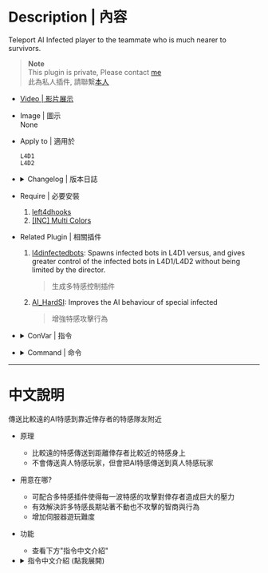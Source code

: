 # Description | 內容
Teleport AI Infected player to the teammate who is much nearer to survivors.

> __Note__ <br/>
This plugin is private, Please contact [me](https://github.com/fbef0102/Game-Private_Plugin#私人插件列表-private-plugins-list)<br/>
此為私人插件, 請聯繫[本人](https://github.com/fbef0102/Game-Private_Plugin#私人插件列表-private-plugins-list)

* [Video | 影片展示](https://youtu.be/_-M3zYlvYPU)

* Image | 圖示
<br/>None

* Apply to | 適用於
    ```
    L4D1
    L4D2
    ```

* <details><summary>Changelog | 版本日誌</summary>

	* v2.0 (2023-4-1)
        * Replace Gamedata with left4dhooks

	* v1.9 (2023-3-13)
        * Select special infected class to teleport
        * Each S.I. teleport range
        * Teleport method
        * Active the this plugin after survivors have reached certain distances of the map
        * Teleport Tank available

	* v1.8
        * Request by Yabi
        * Teleport infected to teammate who is near the first ahead survivor

	* v1.6
	    * Original Request by 壹梦
</details>

* Require | 必要安裝
	1. [left4dhooks](https://forums.alliedmods.net/showthread.php?t=321696)
    2. [[INC] Multi Colors](https://github.com/fbef0102/L4D1_2-Plugins/releases/tag/Multi-Colors)

* Related Plugin | 相關插件
	1. [l4dinfectedbots](https://github.com/fbef0102/L4D1_2-Plugins/tree/master/l4dinfectedbots): Spawns infected bots in L4D1 versus, and gives greater control of the infected bots in L4D1/L4D2 without being limited by the director.
		> 生成多特感控制插件
	2. [AI_HardSI](https://github.com/fbef0102/L4D2-Plugins/tree/master/AI_HardSI): Improves the AI behaviour of special infected
		> 增強特感攻擊行為

* <details><summary>ConVar | 指令</summary>

	* cfg/sourcemod/l4d_ssi_teleport_fix.cfg
        ```php
        // Active the teleport system after survivors have reached certain distances of the map [1-100]
        l4d_ssi_teleport_fix_active_flow "10"

        // Teleport boomer to tank?
        l4d_ssi_teleport_fix_boomer2tank "0"

        // Time interval to check si.
        l4d_ssi_teleport_fix_check_interval "1.0"

        // 0=Plugin off, 1=Plugin on.
        l4d_ssi_teleport_fix_enable "1"

        // Players with these flags have access to see S.I. teleport message. (Empty = Everyone, -1: Nobody)
        l4d_ssi_teleport_fix_message_access_flag ""

        // If 1, AI Boomer will be teleported.
        l4d_ssi_teleport_fix_tp1_boomer "1"

        // If 1, AI Charger will be teleported.
        l4d_ssi_teleport_fix_tp1_charger "1"

        // Cold Down Time in seconds an infected can not be teleported again.
        l4d_ssi_teleport_fix_tp1_cooltime "2.0"

        // Prevent SI from taking damage for this seconds after being teleported. (0=Disable)
        l4d_ssi_teleport_fix_tp1_god_time "0.6"

        // If 1, AI Hunter will be teleported.
        l4d_ssi_teleport_fix_tp1_hunter "1"

        // If 1, AI Jockey will be teleported.
        l4d_ssi_teleport_fix_tp1_jockey "1"

        // Limit per teleport.
        l4d_ssi_teleport_fix_tp1_limit "2"

        // AI Boomer will be teleported if distance from survivors is outside this range.
        l4d_ssi_teleport_fix_tp1_range_boomer "800"

        // AI Charger will be teleported if distance from survivors is outside this range.
        l4d_ssi_teleport_fix_tp1_range_charger "800"

        // AI Hunter will be teleported if distance from survivors is outside this range.
        l4d_ssi_teleport_fix_tp1_range_hunter "800"

        // AI Jockey will be teleported if distance from survivors is outside this range.
        l4d_ssi_teleport_fix_tp1_range_jockey "800"

        // AI Smoker will be teleported if distance from survivors is outside this range.
        l4d_ssi_teleport_fix_tp1_range_smoker "800"

        // AI Tank will be teleported if distance from survivors is outside this range.
        l4d_ssi_teleport_fix_tp1_range_spitter "800"

        // AI Smoker will be teleported if distance from survivors is outside this range.
        l4d_ssi_teleport_fix_tp1_range_tank "800"

        // If 1, AI Smoker will be teleported.
        l4d_ssi_teleport_fix_tp1_smoker "1"

        // If 1, AI Spitter will be teleported.
        l4d_ssi_teleport_fix_tp1_spitter "1"

        // If 1, AI Tank will be teleported.
        l4d_ssi_teleport_fix_tp1_tank "0"

        // Where to teleport the AI Infected. 0=Near the first ahead survivor, 1=Near the farthest behind survivor, 2=Near Random survivor
        l4d_ssi_teleport_fix_tp2_near_survivor_type "0"

        // Teleport to the Infected player whose distance from survivors is inside max range, value must less than or equal to 'ssitp_tp1_range'.
        l4d_ssi_teleport_fix_tp2_range_max "700"

        // Teleport to the Infected player whose distance from survivors is outside min range
        l4d_ssi_teleport_fix_tp2_range_min "150"

        // If 1, infected players can be teleported to the player thats about to be seen by the survivors.
        l4d_ssi_teleport_fix_tp2_visiblethreats "0"
        ```
</details>

* <details><summary>Command | 命令</summary>

	None
</details>

- - - -
# 中文說明
傳送比較遠的AI特感到靠近倖存者的特感隊友附近

* 原理
    * 比較遠的特感傳送到距離倖存者比較近的特感身上
    * 不會傳送真人特感玩家，但會把AI特感傳送到真人特感玩家

* 用意在哪?
    * 可配合多特感插件使得每一波特感的攻擊對倖存者造成巨大的壓力
    * 有效解決許多特感長期站著不動也不攻擊的智商與行為
    * 增加伺服器遊玩難度

* 功能
    * 查看下方"指令中文介紹"

* <details><summary>指令中文介紹 (點我展開)</summary>

    * 假設需要傳送 "特感A" 到 "特感B" 身上
        ```php
        // 倖存者經過地圖10%總路程才會開始傳送特感
        l4d_ssi_teleport_fix_active_flow "10"

        // 可傳送Boommer到Tank身上?
        l4d_ssi_teleport_fix_boomer2tank "0"

        // 每1.0秒檢查所有特感並傳送
        l4d_ssi_teleport_fix_check_interval "1.0"

        // 0=關閉插件, 1=開啟插件.
        l4d_ssi_teleport_fix_enable "1"

        // 擁有這些權限的玩家可以看到提示訊息 (留白=所有人都能看到, -1=沒人能看到)
        l4d_ssi_teleport_fix_message_access_flag ""

        // 為1時, 可以傳送 AI Boomer
        l4d_ssi_teleport_fix_tp1_boomer "1"

        // 為1時, 可以傳送 AI Charger
        l4d_ssi_teleport_fix_tp1_charger "1"

        // 被傳送一次後，經需要等待2.0秒後才可在被傳送一次
        l4d_ssi_teleport_fix_tp1_cooltime "2.0"

        // 被傳送後的無敵時間 (0=關閉)
        l4d_ssi_teleport_fix_tp1_god_time "0.6"

        // 為1時, 可以傳送 AI Hunter
        l4d_ssi_teleport_fix_tp1_hunter "1"

        // 為1時, 可以傳送 AI Jockey
        l4d_ssi_teleport_fix_tp1_jockey "1"

        // 一次可以傳送兩隻特感
        l4d_ssi_teleport_fix_tp1_limit "2"

        // AI Boomer 必須離倖存者800公尺外才能被傳送
        l4d_ssi_teleport_fix_tp1_range_boomer "800"

        // AI Charger 必須離倖存者800公尺外才能被傳送
        l4d_ssi_teleport_fix_tp1_range_charger "800"

        // AI Hunter 必須離倖存者800公尺外才能被傳送
        l4d_ssi_teleport_fix_tp1_range_hunter "800"

        // AI Jockey 必須離倖存者800公尺外才能被傳送
        l4d_ssi_teleport_fix_tp1_range_jockey "800"

        // AI Smoker 必須離倖存者800公尺外才能被傳送
        l4d_ssi_teleport_fix_tp1_range_smoker "800"

        // AI Tank 必須離倖存者800公尺外才能被傳送
        l4d_ssi_teleport_fix_tp1_range_spitter "800"

        // AI Smoker 必須離倖存者800公尺外才能被傳送
        l4d_ssi_teleport_fix_tp1_range_tank "800"

        // 為1時, 可以傳送 AI Smoker
        l4d_ssi_teleport_fix_tp1_smoker "1"

        // 為1時, 可以傳送 AI Spitter
        l4d_ssi_teleport_fix_tp1_spitter "1"

        // 為1時, 可以傳送 AI Tank
        l4d_ssi_teleport_fix_tp1_tank "0"

        // 傳送 "特感A" 到哪裡? 0=最前方的倖存者附近, 1=最後方的倖存者附近, 2=隨機的倖存者附近
        l4d_ssi_teleport_fix_tp2_near_survivor_type "0"

        // "特感B" 必須距離倖存者700公尺內.
        l4d_ssi_teleport_fix_tp2_range_max "700"

        // "特感B" 必須距離倖存者150公尺外
        l4d_ssi_teleport_fix_tp2_range_min "150"

        // 為1時，就算"特感B"被倖存者看到也要傳送"特感A"
        l4d_ssi_teleport_fix_tp2_visiblethreats "0"
        ```

    * 範例一: 當有AI特感Hunter距離倖存者900公尺之外，且有另一隻特感Jockey位於距離倖存者150 ~ 700 公尺之間，將Hunter傳送到Jockey身邊
        ```php
        l4d_ssi_teleport_fix_tp1_hunter "1"
        l4d_ssi_teleport_fix_tp1_range_hunter "900"
        l4d_ssi_teleport_fix_tp2_range_max "700"
        l4d_ssi_teleport_fix_tp2_range_min "150"
        ```
</details>